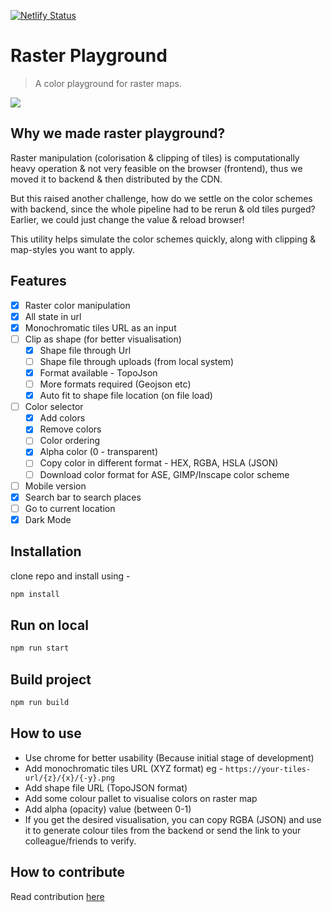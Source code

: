 [![Netlify Status](https://api.netlify.com/api/v1/badges/3a359879-ec8d-4b60-afe1-04b9f688bb90/deploy-status)](https://app.netlify.com/sites/raster-playground/deploys)

# Raster Playground
> A color playground for raster maps.

![](banner.png)

## Why we made raster playground?

Raster manipulation (colorisation & clipping of tiles) is computationally heavy operation & not very feasible on the browser (frontend), thus we moved it to backend & then distributed by the CDN.

But this raised another challenge, how do we settle on the color schemes with backend, since the whole pipeline had to be rerun & old tiles purged? Earlier, we could just change the value & reload browser!

This utility helps simulate the color schemes quickly, along with clipping & map-styles you want to apply.

## Features
- [X] Raster color manipulation 
- [X] All state in url
- [X] Monochromatic tiles URL as an input
- [ ] Clip as shape (for better visualisation)
    - [X] Shape file through Url
    - [ ] Shape file through uploads (from local system)
    - [X] Format available - TopoJson
    - [ ] More formats required (Geojson etc)
    - [X] Auto fit to shape file location (on file load)
- [ ] Color selector 
    - [X] Add colors
    - [X] Remove colors
    - [ ] Color ordering 
    - [X] Alpha color (0 - transparent)
    - [ ] Copy color in different format - HEX, RGBA, HSLA (JSON)
    - [ ] Download color format for ASE, GIMP/Inscape color scheme
- [ ] Mobile version 
- [X] Search bar to search places 
- [ ] Go to current location
- [X] Dark Mode

## Installation
clone repo and install using - 
```sh
npm install
```

## Run on local
```sh
npm run start
```

## Build project
```sh
npm run build
```

## How to use
- Use chrome for better usability (Because initial stage of development)
- Add monochromatic tiles URL (XYZ format) eg - `https://your-tiles-url/{z}/{x}/{-y}.png`
- Add shape file URL (TopoJSON format) <optional>
- Add some colour pallet to visualise colors on raster map
- Add alpha (opacity) value (between 0-1) <optional>
- If you get the desired visualisation, you can copy RGBA (JSON) and use it to generate colour tiles from the backend or send the link to your colleague/friends to verify.

## How to contribute
Read contribution [here](CONTRIBUTING.md)
